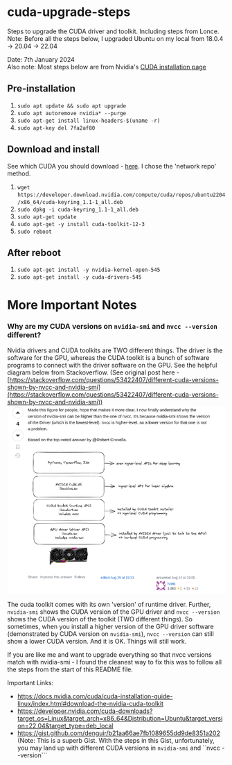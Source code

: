 # cuda-upgrade-steps

Steps to upgrade the CUDA driver and toolkit. Including steps from Lonce.   
Note: Before all the steps below, I upgraded Ubuntu on my local from 18.0.4 -> 20.04 -> 22.04

Date: 7th January 2024  
Also note: Most steps below are from Nvidia's [CUDA installation page](https://docs.nvidia.com/cuda/cuda-installation-guide-linux/index.html)
## Pre-installation
1. ```sudo apt update && sudo apt upgrade```  
2. ```sudo apt autoremove nvidia* --purge```
3. ```sudo apt-get install linux-headers-$(uname -r)```
4. ```sudo apt-key del 7fa2af80```

## Download and install
See which CUDA you should download - [here](https://developer.nvidia.com/cuda-downloads). I chose the 'network repo' method.  
1. ```wget https://developer.download.nvidia.com/compute/cuda/repos/ubuntu2204/x86_64/cuda-keyring_1.1-1_all.deb```
2. ```sudo dpkg -i cuda-keyring_1.1-1_all.deb```
3. ```sudo apt-get update```
4. ```sudo apt-get -y install cuda-toolkit-12-3```
5. ```sudo reboot```

## After reboot
1. ```sudo apt-get install -y nvidia-kernel-open-545```  
2. ```sudo apt-get install -y cuda-drivers-545```
  
  
# More Important Notes
### Why are my CUDA versions on ```nvidia-smi``` and ```nvcc --version``` different? 
Nvidia drivers and CUDA toolkits are TWO different things. The driver is the software for the GPU, whereas the CUDA toolkit is a bunch of software programs to connect with the driver software on the GPU. See the helpful diagram below from Stackoverflow. (See original post here - [https://stackoverflow.com/questions/53422407/different-cuda-versions-shown-by-nvcc-and-nvidia-smi](https://stackoverflow.com/questions/53422407/different-cuda-versions-shown-by-nvcc-and-nvidia-smi))  
<img src="CUDADrivers.png" alt="alt text" width="600"/>


The cuda toolkit comes with its own 'version' of runtime driver. Further, ```nvidia-smi``` shows the CUDA version of the GPU driver and ```nvcc --version``` shows the CUDA version of the toolkit (TWO different things). 
So sometimes, when you install a higher version of the GPU driver software (demonstrated by CUDA version on ```nvidia-smi```), ```nvcc --version``` can still show a lower CUDA version. And it is OK. Things will still work.  

If you are like me and want to upgrade everything so that nvcc versions match with nvidia-smi - I found the cleanest way to fix this was to follow all the steps from the start of this README file.    


Important Links:
* https://docs.nvidia.com/cuda/cuda-installation-guide-linux/index.html#download-the-nvidia-cuda-toolkit  
* https://developer.nvidia.com/cuda-downloads?target_os=Linux&target_arch=x86_64&Distribution=Ubuntu&target_version=22.04&target_type=deb_local  
* https://gist.github.com/denguir/b21aa66ae7fb1089655dd9de8351a202  (Note: This is a superb Gist. With the steps in this Gist, unfortunately, you may land up with different CUDA versions in ```nvidia-smi``` and ``nvcc --version```
